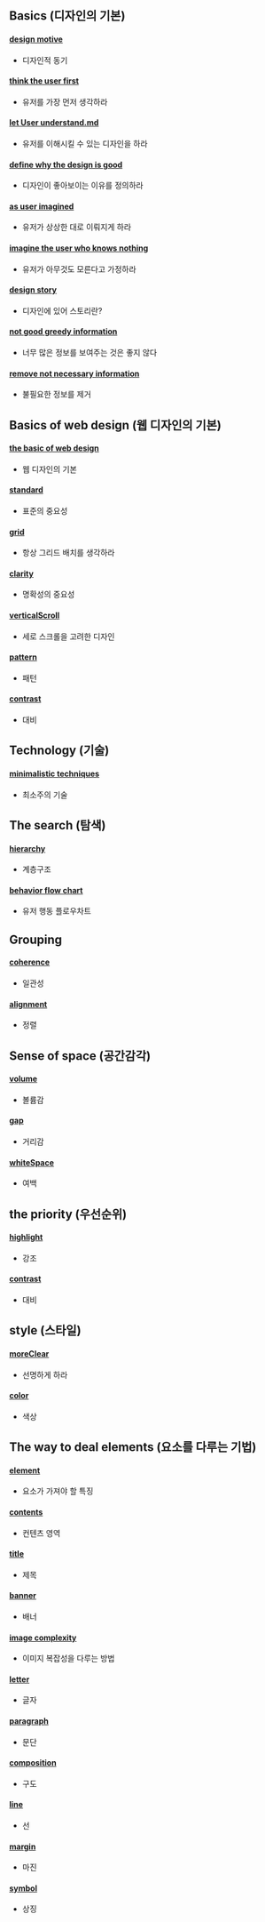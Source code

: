 ## Basics (디자인의 기본)

#### [design motive](motive.md)

- 디자인적 동기

#### [think the user first](thinkUserFirst.md)

- 유저를 가장 먼저 생각하라

#### [let User understand.md](letUserUnderstand.md)

- 유저를 이해시킬 수 있는 디자인을 하라

#### [define why the design is good](defineWhyTheDesignIsGood.md)

- 디자인이 좋아보이는 이유를 정의하라

#### [as user imagined](asImagined.md)

- 유저가 상상한 대로 이뤄지게 하라

#### [imagine the user who knows nothing](ImagineUserWhoKnowsNothing.md)

- 유저가 아무것도 모른다고 가정하라

#### [design story](designStory.md)

- 디자인에 있어 스토리란?

#### [not good greedy information](notGoodGreedyInformation.md)

- 너무 많은 정보를 보여주는 것은 좋지 않다

#### [remove not necessary information](removeNotNecessaryInformation.md)

- 불필요한 정보를 제거

## Basics of web design (웹 디자인의 기본)

#### [the basic of web design](theBasicOfWebDesign.md)

- 웹 디자인의 기본

#### [standard](standard.md)

- 표준의 중요성

#### [grid](grid.md)

- 항상 그리드 배치를 생각하라

#### [clarity](clarity.md)

- 명확성의 중요성

#### [verticalScroll](verticalScroll.md)

- 세로 스크롤을 고려한 디자인

#### [pattern](pattern.md)

- 패턴

#### [contrast](contrast.md)

- 대비

## Technology (기술)

#### [minimalistic techniques](minimalisticTechniques.md)

- 최소주의 기술

## The search (탐색)

#### [hierarchy](hierarchy.md)

- 계층구조

#### [behavior flow chart](behaviorFlowChart.md)

- 유저 행동 플로우차트

## Grouping

#### [coherence](coherence.md)

- 일관성

#### [alignment](alignment.md)

- 정렬

## Sense of space (공간감각)

#### [volume](volume.md)

- 볼륨감

#### [gap](gap.md)

- 거리감

#### [whiteSpace](whiteSpace.md)

- 여백

## the priority (우선순위)

#### [highlight](highlight.md)

- 강조

#### [contrast](contrast.md)

- 대비

## style (스타일)

#### [moreClear](moreClear.md)

- 선명하게 하라

#### [color](color.md)

- 색상

## The way to deal elements (요소를 다루는 기법)

#### [element](elements/element.md)

- 요소가 가져야 할 특징

#### [contents](elements/contents.md)

- 컨텐츠 영역

#### [title](elements/title.md)

- 제목

#### [banner](elements/banner.md)

- 배너

#### [image complexity](elements/imageComplexity.md)

- 이미지 복잡성을 다루는 방법

#### [letter](elements/letter.md)

- 글자

#### [paragraph](elements/paragraph.md)

- 문단

#### [composition](elements/composition.md)

- 구도

#### [line](elements/line.md)

- 선

#### [margin](elements/margin.md)

- 마진

#### [symbol](elements/symbol.md)

- 상징
